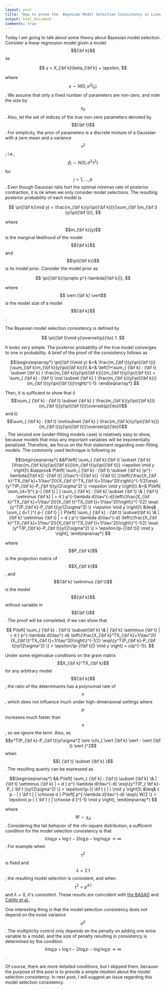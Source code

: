 ```yaml
---
layout: post
title: "How to prove the  Bayesian Model Selection Consistency in Linear Models"
output: html_document
comments: true
---
```


 
 Today I am going to talk about some theory about Bayesian model selection. Consider a linear regression model given a model $${\bf k}$$ as 
 
$$
 y = X_{\bf k}\beta_{\bf k} + \epsilon,
 $$
 
 where $$\epsilon \sim N(0,\sigma^2I_n)$$.  We assume that only a fixed number of parameters  are non-zero, and note the size by $$s_0$$. Also, let the set of indices of the true non-zero parameters denoted by $${\bf  t}$$. For simplicity, the prior of parameters is a discrete mixture of a Gaussian with a zero mean and a variance $$\tau^2$$; i.e., $$\beta_j\sim N(0,\sigma^2\tau^2)$$ for $$j=1,\dots,p$$. Even though Gaussian tails hurt the optimal minimax rate of posterior contraction, it is ok when we only consider model selections. The resulting posterior probability of each model  is 

$$
\pi({\bf k}\mid y) = \frac{m_{\bf k}(y)\pi({\bf k})}{\sum_{\bf l}m_{\bf l}(y)\pi({\bf l})}, 
$$  


 where $$m_{\bf k}(y)$$ is the marginal likelihood of the model $${\bf k}$$ and $$\pi({\bf k})$$ is its model prior. Consider the model prior as
 
$$
\pi({\bf k})\propto p^{-\lambda|{\bf k}|},
$$


 where $$ \vert {\bf k} \vert$$ is the model size of a model $${\bf k}$$.
 
The Bayesian model selection consistency is
  defined by
  
  $$
  \pi({\bf t}\mid y)\overset{p}{\to} 1.
  $$
 
  It looks very simple. The posterior probability of the true model converges to one in probability. A brief of  the proof of the consistency follows as 
 
$$\begin{eqnarray*}
\pi({\bf t}\mid y) &=&  \frac{m_{\bf t}(y)\pi({\bf t})}{\sum_{\bf k}m_{\bf k}(y)\pi({\bf k})}\\
 &=& \left(1+\sum_{ {\bf k} : {\bf  t} \subset {\bf k} } \frac{m_{\bf k}(y)\pi({\bf k})}{m_{\bf t}(y)\pi({\bf t})} + \sum_{ {\bf k} : {\bf  t} \not \subset {\bf k} } \frac{m_{\bf k}(y)\pi({\bf k})}{m_{\bf t}(y)\pi({\bf t})}\right)^{-1}. 
  \end{eqnarray*}
$$


Then, it is sufficient to show that i) $$\sum_{ {\bf k} : {\bf  t} \subset {\bf k} } \frac{m_{\bf k}(y)\pi({\bf k})}{m_{\bf t}(y)\pi({\bf t})}\overset{p}{\to}0$$ and ii) $$\sum_{ {\bf k} : {\bf  t} \not\subset {\bf k} } \frac{m_{\bf k}(y)\pi({\bf k})}{m_{\bf t}(y)\pi({\bf t})}\overset{p}{\to}0$$. The second one (under-fitting models case) is relatively easy to show, because models that miss any important variables will be exponentially penalized. Therefore, we focus on the first statement regarding over-fitting models. The commonly used technique is following as 


$$\begin{eqnarray*}
&&P\left[ \sum_{ {\bf k}:{\bf t} \subset {\bf k} }\frac{m_{\bf k}(y)\pi({\bf k})}{m_{\bf t}(y)\pi({\bf t})} >\epsilon \mid y \right]\\
&\approx& P\left[ \sum_{ {\bf k} : {\bf t} \subset {\bf k} }p^{-\lambda(|{\bf k}| -|{\bf t}| )}\tau^{-(|{\bf k}| -|{\bf t}| )}\left\{\frac{X_{\bf k}^TX_{\bf k}+1/\tau^2I}{X_{\bf t}^TX_{\bf t}+1/\tau^2I}\right\}^{-1/2}\exp\{y^T(P_{\bf k}-P_{\bf t})y/(2\sigma^2) \} >\epsilon \mid y \right]\\
&=&  P\left[ \sum_{d=1}^{ p-| {\bf t} | } \sum_{ {\bf k} : {\bf k} \subset {\bf t} \& | {\bf t} \setminus {\bf k} | = d } p^{-\lambda d}\tau^{-d}\left\{\frac{X_{\bf k}^TX_{\bf k}+1/\tau^2I}{X_{\bf t}^TX_{\bf t}+1/\tau^2I}\right\}^{-1/2} \exp\{y^T(P_{\bf k}-P_{\bf t})y/(2\sigma^2) \} >\epsilon \mid y \right]\\
 &\leq& \sum_{ d=1 }^{ p-| {\bf t} | } P\left[  \sum_{ {\bf k} : {\bf t} \subset{\bf k} \& | {\bf k} \setminus {\bf t} | = d } p^{-\lambda d}\tau^{-d} \left\{\frac{X_{\bf k}^TX_{\bf k}+1/\tau^2I}{X_{\bf t}^TX_{\bf t}+1/\tau^2I}\right\}^{-1/2} \exp\{y^T(P_{\bf k}-P_{\bf t})y/(2\sigma^2) \}  > \epsilon/(p-|{\bf t}|) \mid y \right], 
 \end{eqnarray*} 
 $$

where $$P_{\bf k}$$ is the projection matrix of $$X_{\bf k}$$, and $${\bf k} \setminus {\bf t}$$ is the model $${\bf k}$$ without variable in $${\bf t}$$. The proof will be completed, if we can show that 

$$
P\left[  \sum_{ {\bf k} : {\bf t} \subset{\bf k} \& | {\bf k} \setminus {\bf t} | = d } p^{-\lambda d}\tau^{-d} \left\{\frac{X_{\bf k}^TX_{\bf k}+1/\tau^2I}{X_{\bf t}^TX_{\bf t}+1/\tau^2I}\right\}^{-1/2} \exp\{y^T(P_{\bf k}-P_{\bf t})y/(2\sigma^2) \}  > \epsilon/(p-|{\bf t}|) \mid y \right] =  o(p^{-1}).
$$

Under some eigenvalue conditions on the gram matrix $$X_{\bf k}^TX_{\bf k}$$ for any arbitrary model $${\bf k}$$, the ratio of the determinants has a polynomial rate of $$n$$, which does not influence much under high-dimensional settings where $$p$$ increases much faster than $$n$$, so we ignore the term. Also, as $$y^T(P_{\bf k}-P_{\bf t})y/\sigma^2 \sim \chi_{ \vert {\bf k} \vert -  \vert {\bf t} \vert }^2$$ when $${ {\bf t} \subset {\bf k} }$$. The resulting quanty can be expressed as
 
 
$$\begin{eqnarray*}
&& P\left[  \sum_{ {\bf k} : {\bf t} \subset {\bf k} \& | {\bf t} \setminus {\bf k} | = d } p^{-\lambda d}\tau^{-d} \exp\{y^T(P_{ \bf k}-P_{ \bf t })y/(2\sigma^2) \}  > \epsilon/(p-|{ \bf t } | ) \mid y \right]\\
  &\leq&  { p - | { \bf t } | \choose d } P\left[ p^{-\lambda d}\tau^{-d} \exp\{ W/2 \}  > \epsilon{ p-| { \bf t } | \choose d }^{-1}  \mid y \right],
 \end{eqnarray*}
 $$

 where $$W \sim \chi_{d}$$. Considering the tail behavior of the chi-square distribution, a sufficient condition for the model selection consistency is that 
$$\lambda\log p + \log \tau  - 2\log p - \log\log p \to \infty$$. For example when $$\tau^2$$ is fixed and $$\lambda=2.1$$, the resulting model selection is consistent, and when $$\tau^2=p^{4.1}$$ and $\lambda =0$, it's consistent.  These results are coincident with [the BASAD](https://arxiv.org/pdf/1405.6545.pdf) and [Catillo et al.](https://arxiv.org/pdf/1403.0735).

One interesting thing is that the model selection consistency does not depend on the noise variance $$\sigma^2$$. The multiplicity control only depends on the penalty on adding one extra variable to a model, and the size of penalty resulting in consistency is determined by the condition $$\lambda\log p + \log \tau  - 2\log p - \log\log p \to \infty$$.

Of course, there are more detailed conditions, but I skipped them, because the purpose of this post is to provide a simple intuition about the model selection consistency. In next post, I will suggest an issue regarding this model selection consistency.
